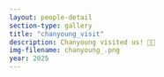 ```yaml
---
layout: people-detail
section-type: gallery
title: "chanyoung_visit"
description: Chanyoung visited us! 🥳🥳
img-filename: chanyoung_.png
year: 2025
---
```

